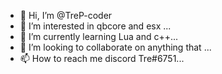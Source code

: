 - 👋 Hi, I’m @TreP-coder
- 👀 I’m interested in qbcore and esx ...
- 🌱 I’m currently learning Lua and c++...
- 💞️ I’m looking to collaborate on anything that ...
- 📫 How to reach me discord Tre#6751...

<!---
TreP-coder/TreP-coder is a ✨ special ✨ repository because its `README.md` (this file) appears on your GitHub profile.
You can click the Preview link to take a look at your changes.
--->
